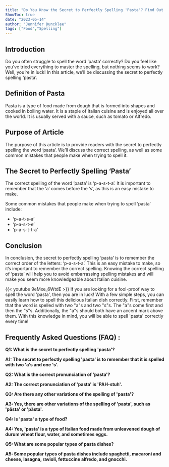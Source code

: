 ```yaml
---
title: "Do You Know the Secret to Perfectly Spelling 'Pasta'? Find Out Now!"
ShowToc: true 
date: "2023-05-14"
author: "Jennifer Duncklee" 
tags: ["Food","Spelling"]
---
```

## Introduction 

Do you often struggle to spell the word ‘pasta’ correctly? Do you feel like you’ve tried everything to master the spelling, but nothing seems to work? Well, you’re in luck! In this article, we’ll be discussing the secret to perfectly spelling ‘pasta’. 

## Definition of Pasta

Pasta is a type of food made from dough that is formed into shapes and cooked in boiling water. It is a staple of Italian cuisine and is enjoyed all over the world. It is usually served with a sauce, such as tomato or Alfredo. 

## Purpose of Article

The purpose of this article is to provide readers with the secret to perfectly spelling the word ‘pasta’. We’ll discuss the correct spelling, as well as some common mistakes that people make when trying to spell it. 

## The Secret to Perfectly Spelling ‘Pasta’ 

The correct spelling of the word ‘pasta’ is ‘p-a-s-t-a’. It is important to remember that the ‘a’ comes before the ‘s’, as this is an easy mistake to make. 

Some common mistakes that people make when trying to spell ‘pasta’ include: 

- ‘p-a-t-s-a’ 
- ‘p-a-s-t-e’ 
- ‘p-a-s-t-t-a’ 

## Conclusion 

In conclusion, the secret to perfectly spelling ‘pasta’ is to remember the correct order of the letters: ‘p-a-s-t-a’. This is an easy mistake to make, so it’s important to remember the correct spelling. Knowing the correct spelling of ‘pasta’ will help you to avoid embarrassing spelling mistakes and will make you seem more knowledgeable about Italian cuisine.

{{< youtube 9eMxe_6WtdE >}} 
If you are looking for a fool-proof way to spell the word 'pasta', then you are in luck! With a few simple steps, you can easily learn how to spell this delicious Italian dish correctly. First, remember that the word is spelled with two "a"s and two "s"s. The "a"s come first and then the "s"s. Additionally, the "a"s should both have an accent mark above them. With this knowledge in mind, you will be able to spell 'pasta' correctly every time!

## Frequently Asked Questions (FAQ) :
**Q1: What is the secret to perfectly spelling 'pasta'?**

**A1: The secret to perfectly spelling 'pasta' is to remember that it is spelled with two 'a's and one 's'.**

**Q2: What is the correct pronunciation of 'pasta'?**

**A2: The correct pronunciation of 'pasta' is 'PAH-stuh'.**

**Q3: Are there any other variations of the spelling of 'pasta'?**

**A3: Yes, there are other variations of the spelling of 'pasta', such as 'pâsta' or 'pästa'.**

**Q4: Is 'pasta' a type of food?**

**A4: Yes, 'pasta' is a type of Italian food made from unleavened dough of durum wheat flour, water, and sometimes eggs.**

**Q5: What are some popular types of pasta dishes?**

**A5: Some popular types of pasta dishes include spaghetti, macaroni and cheese, lasagna, ravioli, fettuccine alfredo, and gnocchi.**





